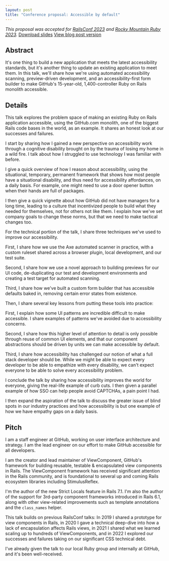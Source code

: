 ```yaml
---
layout: post
title: "Conference proposal: Accessible by default"
---
```


_This proposal was accepted for [RailsConf 2023](https://youtu.be/4j2zlvE_Yj8?si=5oNefsQWqyUyWMMa) and [Rocky Mountain Ruby 2023](https://youtube.com/watch?v=8tR3LJ2cEsE)._ [Download slides](/talks/2023-accessible-by-default/slides.key) [View blog post version](/2023/04/21/accessible-by-default.html)

## Abstract

It's one thing to build a new application that meets the latest accessibility standards, but it's another thing to update an existing application to meet them. In this talk, we'll share how we're using automated accessibility scanning, preview-driven development, and an accessibility-first form builder to make GitHub's 15-year-old, 1,400-controller Ruby on Rails monolith accessible.

## Details

This talk explores the problem space of making an existing Ruby on Rails application accessible, using the GitHub.com monolith, one of the biggest Rails code bases in the world, as an example. It shares an honest look at our successes and failures.

I start by sharing how I gained a new perspective on accessibility work through a cognitive disability brought on by the trauma of losing my home in a wild fire. I talk about how I struggled to use technology I was familiar with before.

I give a quick overview of how I reason about accessibility, using the situational, temporary, permanent framework that shows how most people have a situational disability, and thus need for accessibility affordances, on a daily basis. For example, one might need to use a door opener button when their hands are full of packages.

I then give a quick vignette about how GitHub did not have managers for a long time, leading to a culture that incentivized people to build what they needed for themselves, not for others not like them. I explain how we've set company goals to change these norms, but that we need to make tactical changes too.

For the technical portion of the talk, I share three techniques we've used to improve our accessibility.

First, I share how we use the Axe automated scanner in practice, with a custom ruleset shared across a browser plugin, local development, and our test suite.

Second, I share how we use a novel approach to building previews for our UI code, de-duplicating our test and development environments and creating a test target for automated scanning.

Third, I share how we've built a custom form builder that has accessible defaults baked in, removing certain error states from existence.

Then, I share several key lessons from putting these tools into practice:

First, I explain how some UI patterns are incredible difficult to make accessible. I share examples of patterns we've avoided due to accessibility concerns.

Second, I share how this higher level of attention to detail is only possible through reuse of common UI elements, and that our component abstractions should be driven by units we can make accessible by default.

Third, I share how accessibility has challenged our notion of what a full stack developer should be. While we might be able to expect every developer to be able to empathize with every disability, we can't expect everyone to be able to solve every accessibility problem.

I conclude the talk by sharing how accessibility improves the world for everyone, giving the real-life example of curb cuts. I then given a parallel example of how SSO can help people avoid CAPTCHAs, a pain point I had.

I then expand the aspiration of the talk to discuss the greater issue of blind spots in our industry practices and how accessibility is but one example of how we have empathy gaps on a daily basis.

## Pitch

I am a staff engineer at GitHub, working on user interface architecture and strategy. I am the lead engineer on our effort to make GitHub accessible for all developers.

I am the creator and lead maintainer of ViewComponent, GitHub's framework for building reusable, testable & encapsulated view components in Rails. The ViewComponent framework has received significant attention in the Rails community, and is foundational to several up and coming Rails ecosystem libraries including StimulusReflex.

I'm the author of the new Strict Locals feature in Rails 7.1. I'm also the author of the support for 3rd-party component frameworks introduced in Rails 6.1, along with other view-related improvements such as template annotations and the `class_names` helper.

This talk builds on previous RailsConf talks: In 2019 I shared a prototype for view components in Rails, in 2020 I gave a technical deep-dive into how a lack of encapsulation affects Rails views, in 2021 I shared what we learned scaling up to hundreds of ViewComponents, and in 2022 I explored our successes and failures taking on our significant CSS technical debt.

I've already given the talk to our local Ruby group and internally at GitHub, and it's been well-received.
